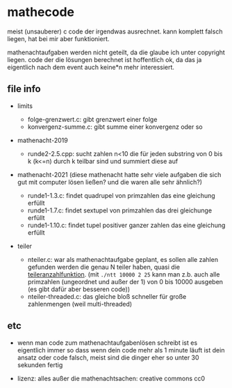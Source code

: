 # mathecode

meist (unsauberer) c code der irgendwas ausrechnet. kann komplett falsch liegen, hat bei mir aber funktioniert.

mathenachtaufgaben werden nicht geteilt, da die glaube ich unter copyright liegen.
code der die lösungen berechnet ist hoffentlich ok, da das ja eigentlich nach dem event auch keine*n mehr interessiert.

## file info

* limits
  * folge-grenzwert.c: gibt grenzwert einer folge
  * konvergenz-summe.c: gibt summe einer konvergenz oder so

* mathenacht-2019
  * runde2-2.5.cpp: sucht zahlen n<10 die für jeden substring von 0 bis k (k<=n) durch k teilbar sind und summiert diese auf

* mathenacht-2021 (diese mathenacht hatte sehr viele aufgaben die sich gut mit computer lösen ließen? und die waren alle sehr ähnlich?)
  * runde1-1.3.c: findet quadrupel von primzahlen das eine gleichung erfüllt
  * runde1-1.7.c: findet sextupel von primzahlen das drei gleichunge erfüllt
  * runde1-1.10.c: findet tupel positiver ganzer zahlen das eine gleichung erfüllt

* teiler
  * nteiler.c: war als mathenachtaufgabe geplant, es sollen alle zahlen gefunden werden die genau N teiler haben, quasi die [teileranzahlfunktion](https://de.wikipedia.org/wiki/Teileranzahlfunktion). (mit `./ntt 10000 2 25` kann man z.b. auch alle primzahlen (ungeordnet und außer der 1) von 0 bis 10000 ausgeben (es gibt dafür aber besseren code))
  * nteiler-threaded.c: das gleiche bloß schneller für große zahlenmengen (weil multi-threaded)

## etc

* wenn man code zum mathenachtaufgabenlösen schreibt ist es eigentlich immer so dass wenn dein code mehr als 1 minute läuft ist dein ansatz oder code falsch, meist sind die dinger eher so unter 30 sekunden fertig

* lizenz: alles außer die mathenachtsachen: creative commons cc0
